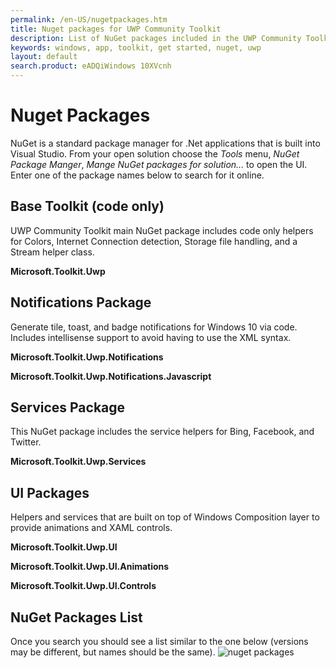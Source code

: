 ```yaml
---
permalink: /en-US/nugetpackages.htm
title: Nuget packages for UWP Community Toolkit
description: List of NuGet packages included in the UWP Community Toolkit and what controls are included in each of them
keywords: windows, app, toolkit, get started, nuget, uwp
layout: default
search.product: eADQiWindows 10XVcnh
---
```


# Nuget Packages

NuGet is a standard package manager for .Net applications that is built into Visual Studio. From your open solution choose the *Tools* menu, *NuGet Package Manger*, *Mange NuGet packages for solution...* to open the UI.  Enter one of the package names below to search for it online.

## Base Toolkit (code only) 

UWP Community Toolkit main NuGet package includes code only helpers for Colors, Internet Connection detection, Storage file handling, and a Stream helper class.

**Microsoft.Toolkit.Uwp**

## Notifications Package

Generate tile, toast, and badge notifications for Windows 10 via code.  Includes intellisense support to avoid having to use the XML syntax.

**Microsoft.Toolkit.Uwp.Notifications**

**Microsoft.Toolkit.Uwp.Notifications.Javascript**

## Services Package
This NuGet package includes the service helpers for Bing, Facebook, and Twitter.

**Microsoft.Toolkit.Uwp.Services**

## UI Packages
Helpers and services that are built on top of Windows Composition layer to provide animations and XAML controls.

**Microsoft.Toolkit.Uwp.UI**

**Microsoft.Toolkit.Uwp.UI.Animations**

**Microsoft.Toolkit.Uwp.UI.Controls**

## NuGet Packages List
Once you search you should see a list similar to the one below (versions may be different, but names should be the same).
![nuget packages]({{site.baseurl}}/resources/images/NugetPackages.png "Nuget Packages")
